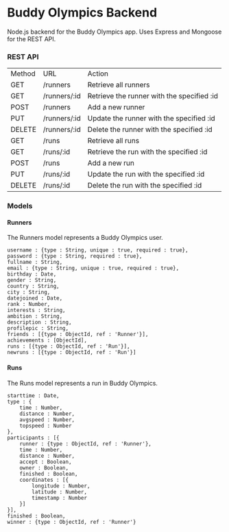 Buddy Olympics Backend
======================

Node.js backend for the Buddy Olympics app. Uses Express and Mongoose for the REST API.

### REST API

<table>
	<tr>
		<td>Method</td><td>URL</td><td>Action</td>
	</tr>
	<tr>
		<td>GET</td><td>/runners</td><td>Retrieve all runners</td>
	</tr>
	<tr>
		<td>GET</td><td>/runners/:id</td><td>Retrieve the runner with the specified :id</td>
	</tr>
	<tr>
		<td>POST</td><td>/runners</td><td>Add a new runner</td>
	</tr>
	<tr>
		<td>PUT</td><td>/runners/:id</td><td>Update the runner with the specified :id</td>
	</tr>
	<tr>
		<td>DELETE</td><td>/runners/:id</td><td>Delete the runner with the specified :id</td>
	</tr>
	<tr>
		<td>GET</td><td>/runs</td><td>Retrieve all runs</td>
	</tr>
	<tr>
		<td>GET</td><td>/runs/:id</td><td>Retrieve the run with the specified :id</td>
	</tr>
	<tr>
		<td>POST</td><td>/runs</td><td>Add a new run</td>
	</tr>
	<tr>
		<td>PUT</td><td>/runs/:id</td><td>Update the run with the specified :id</td>
	</tr>
	<tr>
		<td>DELETE</td><td>/runs/:id</td><td>Delete the run with the specified :id</td>
	</tr>
</table>

### Models

#### Runners

The Runners model represents a Buddy Olympics user.
```
username : {type : String, unique : true, required : true},
password : {type : String, required : true},
fullname : String,
email : {type : String, unique : true, required : true},
birthday : Date,
gender : String,
country : String,
city : String,
datejoined : Date,
rank : Number,
interests : String,
ambition : String,
description : String,
profilepic : String,
friends : [{type : ObjectId, ref : 'Runner'}],
achievements : [ObjectId],
runs : [{type : ObjectId, ref : 'Run'}],
newruns : [{type : ObjectId, ref : 'Run'}]
```
#### Runs

The Runs model represents a run in Buddy Olympics. 
```
starttime : Date,
type : {
	time : Number,
	distance : Number,
	avgspeed : Number,
	topspeed : Number
},
participants : [{
	runner : {type : ObjectId, ref : 'Runner'},
	time : Number,
	distance : Number,
	accept : Boolean,
	owner : Boolean,
	finished : Boolean,
	coordinates : [{
		longitude : Number,
		latitude : Number,
		timestamp : Number
	}]
}],
finished : Boolean,
winner : {type : ObjectId, ref : 'Runner'}
```
